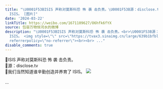 ```yaml
---
title: "\U0001F53BISIS 声称对莫斯科恐 怖 袭 击负责。\U0001F53B源：disclose.tv\U0001F53B我们当然知道谁辛勤创造并养育了
  ISIS。 [图片]"
date: '2024-03-22'
linkTitle: https://weibo.com/1671109627/O6hfk6fYX
source: 包容万物恒河水的微博
description: "\U0001F53BISIS 声称对莫斯科恐 怖 袭 击负责。<br>\U0001F53B源：disclose.tv<br>\U0001F53B我们当然知道谁辛勤创造并养育了
  ISIS。 <img style=\"\" src=\"https://tvax3.sinaimg.cn/large/639b1bfbly1ho0hkyl692j20ha06r0ts.jpg\"
  referrerpolicy=\"no-referrer\"><br><br> ..."
disable_comments: true
---
```

🔻ISIS 声称对莫斯科恐 怖 袭 击负责。<br>🔻源：disclose.tv<br>🔻我们当然知道谁辛勤创造并养育了 ISIS。 <img style="" src="https://tvax3.sinaimg.cn/large/639b1bfbly1ho0hkyl692j20ha06r0ts.jpg" referrerpolicy="no-referrer"><br><br> ...